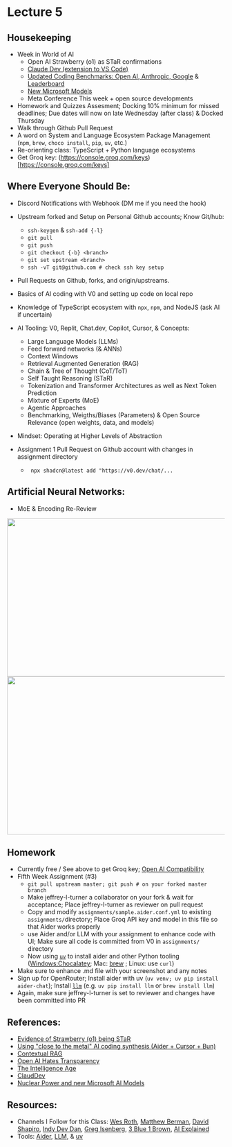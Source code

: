 # Lecture 5

## Housekeeping
- Week in World of AI
    * Open AI Strawberry (o1) as STaR confirmations
    * [Claude Dev (extension to VS Code)](https://github.com/saoudrizwan/claude-dev)
    * [Updated Coding Benchmarks: Open AI, Anthropic, Google](https://www.youtube.com/watch?v=cESc7v1G1uA) & [Leaderboard](https://huggingface.co/spaces/bigcode/bigcode-models-leaderboard)
    * [New Microsoft Models](https://lh7-rt.googleusercontent.com/docsz/AD_4nXcs8uhnA2CPUQP9EpzFBvjCNOmTg62aYu8PKxQVL8Z3Gf4Rv5LaOdHGBXEIupZXdYu9-eIhgW5mBC5j4ZUYp14zxBBX61VObQpC1x7_cyG_5PBbSZuYThwRolLJBWWwZlAB_MD8-7iTDS4OpXCEvgOI3zdV?key=EeRJUTRsFriuBsQRcjhLjw)
    * Meta Conference This week + open source developments
- Homework and Quizzes Assesment; Docking 10% minimum for missed deadlines; Due dates will now on late Wednesday (after class) & Docked Thursday
- Walk through Github Pull Request
- A word on System and Language Ecosystem Package Management (`npm`, `brew`, `choco install`, `pip`, `uv`, etc.)
- Re-orienting class: TypeScript + Python language ecosystems
- Get Groq key: (https://console.groq.com/keys)[https://console.groq.com/keys]

## Where Everyone Should Be:
- Discord Notifications with Webhook (DM me if you need the hook)
- Upstream forked and Setup on Personal Github accounts; Know Git/hub:
    * `ssh-keygen` & `ssh-add {-l}`
    * `git pull`
    * `git push`
    * `git checkout {-b} <branch>`
    * `git set upstream <branch>`
    * `ssh -vT git@github.com # check ssh key setup`
- Pull Requests on Github, forks, and origin/upstreams.
- Basics of AI coding with V0 and setting up code on local repo
- Knowledge of TypeScript ecosystem with `npx`, `npm`, and NodeJS (ask AI if uncertain)
- AI Tooling: V0, Replit, Chat.dev, Copilot, Cursor, & Concepts:
    * Large Language Models (LLMs)
    * Feed forward networks (& ANNs)
    * Context Windows
    * Retrieval Augmented Generation (RAG)
    * Chain & Tree of Thought (CoT/ToT)
    * Self Taught Reasoning (STaR)
    * Tokenization and Transformer Architectures as well as Next Token Prediction
    * Mixture of Experts (MoE)
    * Agentic Approaches
    * Benchmarking, Weigths/Biases (Parameters) & Open Source Relevance (open weights, data, and models)
- Mindset: Operating at Higher Levels of Abstraction

- Assignment 1 Pull Request on Github account with changes in assignment directory
    * ` npx shadcn@latest add "https://v0.dev/chat/...`

## Artificial Neural Networks:
- MoE & Encoding Re-Review
<div align="center">
  <img src="./MoE.png" width="600" height="365" />
</div>
<div align="center">
  <img src="./Encoder_router_MoE.png" width="600" height="365" />
</div>

## Homework
- Currently free / See above to get Groq key; [Open AI Compatibility](https://groq.com/groqcloud/)
- Fifth Week Assignment (#3)
    * `git pull upstream master; git push # on your forked master branch`
    * Make jeffrey-l-turner a collaborator on your fork & wait for acceptance; Place jeffrey-l-turner as reviewer on pull request
    * Copy and modify `assignments/sample.aider.conf.yml` to existing `assignments/`directory; Place Groq API key and model in this file so that Aider works properly
    * use Aider and/or LLM with your assignment to enhance code with UI; Make sure all code is committed from V0 in `assignments/` directory
    * Now using [`uv`](https://github.com/astral-sh/uv) to install aider and other Python tooling ([Windows:Chocalatey](https://chocolatey.org/install); Mac: [brew](https://brew.sh/) ; Linux: use `curl`)
- Make sure to enhance .md file with your screenshot and any notes
- Sign up for OpenRouter; Install aider with uv (`uv venv; uv pip install aider-chat`); Install [`llm`](https://github.com/simonw/llm) (e.g. `uv pip install llm` or `brew install llm`)
- Again, make sure jeffrey-l-turner is set to reviewer and changes have been committed into PR

## References:
- [Evidence of Strawberry (o1) being STaR]()
- [Using "close to the metal" AI coding synthesis (Aider + Cursor + Bun)](https://youtu.be/QlUt06XLbJE?si=NnwOeyl4BVPo8JRW)
- [Contextual RAG](https://youtu.be/42Da0O9zkhc?si=CyhxuoI44UwpNFoA)
- [Open AI Hates Transparency](https://youtu.be/gC9VW23fk9g?si=nXIe97yhVWD6uc7z)
- [The Intelligence Age](https://youtu.be/evDI1a6E8JY?si=pvjuI5rJmnRfJUBj)
- [ClaudDev](https://youtu.be/Xp8M9kmnV34?si=oW3iHIoibwZ9Hq-S)
- [Nuclear Power and new Microsoft AI Models](https://www.youtube.com/watch?v=T301T6H9l34)

## Resources:
- Channels I Follow for this Class: [Wes Roth](https://www.youtube.com/@WesRoth), [Matthew Berman](https://www.youtube.com/@matthew_berman), [David Shapiro](https://www.youtube.com/@DaveShap/videos), [Indy Dev Dan](https://www.youtube.com/@indydevdan), [Greg Isenberg](https://www.youtube.com/@GregIsenberg), [3 Blue 1 Brown](https://www.youtube.com/@3blue1brown), [AI Explained](https://www.youtube.com/@3blue1brown)
- Tools: [Aider](https://aider.chat/), [LLM](https://github.com/simonw/llm), & [uv](https://github.com/astral-sh/uv)

